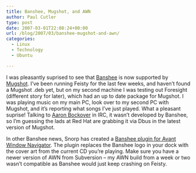 ```yaml
---
title: Banshee, Mugshot, and AWN
author: Paul Cutler
type: post
date: 2007-03-01T22:08:24+00:00
url: /blog/2007/03/banshee-mugshot-and-awn/
categories:
  - Linux
  - Technology
  - Ubuntu

---
```

I was pleasantly suprised to see that [Banshee][1] is now supported by [Mugshot][2]. I&#8217;ve been running Feisty for the last few weeks, and haven&#8217;t found a Mugshot .deb yet, but on my second machine I was testing out Foresight (different story for later), which had an up to date package for Mugshot. I was playing music on my main PC, look over to my second PC with Mugshot, and it&#8217;s reporting what songs I&#8217;ve just played. What a pleasant suprise! Talking to [Aaron Bockover][3] in IRC, it wasn&#8217;t developed by Banshee, so I&#8217;m guessing the lads at Red Hat are grabbing it via Dbus in the latest version of Mugshot.

In other Banshee news, Snorp has created a [Banshee plugin for Avant Window Navigator][4]. The plugin replaces the Banshee logo in your dock with the cover art from the current CD you&#8217;re playing. Make sure you have a newer version of AWN from Subversion &#8211; my AWN build from a week or two wasn&#8217;t compatible as Banshee would just keep crashing on Feisty.

 [1]: http://www.banshee-project.org
 [2]: http://www.mugshot.org
 [3]: http://abock.org
 [4]: http://www.snorp.net/log/2007/02/28/banshee-and-awn/